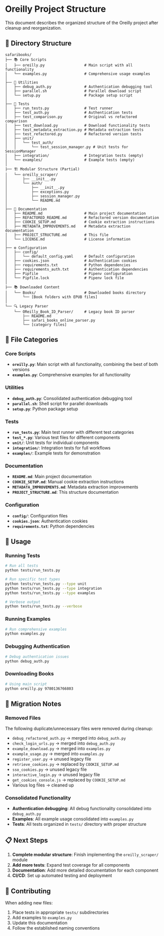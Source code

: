 # Oreilly Project Structure

This document describes the organized structure of the Oreilly project after cleanup and reorganization.

## 📁 Directory Structure

```
safaribooks/
├── 📚 Core Scripts
│   ├── oreilly.py                  # Main script with all functionality
│   └── examples.py                 # Comprehensive usage examples
│
├── 🔧 Utilities
│   ├── debug_auth.py               # Authentication debugging tool
│   ├── parallel.sh                 # Parallel download script
│   └── setup.py                    # Package setup script
│
├── 🧪 Tests
│   ├── run_tests.py                # Test runner
│   ├── test_auth.py                # Authentication tests
│   ├── test_comparison.py          # Original vs refactored comparison
│   ├── test_download.py            # Download functionality tests
│   ├── test_metadata_extraction.py # Metadata extraction tests
│   ├── test_refactored.py          # Refactored version tests
│   ├── unit/
│   │   └── test_auth/
│   │       └── test_session_manager.py # Unit tests for SessionManager
│   ├── integration/                # Integration tests (empty)
│   └── examples/                   # Example tests (empty)
│
├── 🏗️ Modular Structure (Partial)
│   └── oreilly_scraper/
│       ├── __init__.py
│       └── auth/
│           ├── __init__.py
│           ├── exceptions.py
│           ├── session_manager.py
│           └── README.md
│
├── 📖 Documentation
│   ├── README.md                   # Main project documentation
│   ├── REFACTORED_README.md        # Refactored version documentation
│   ├── COOKIE_SETUP.md             # Cookie extraction instructions
│   ├── METADATA_IMPROVEMENTS.md    # Metadata extraction documentation
│   ├── PROJECT_STRUCTURE.md        # This file
│   └── LICENSE.md                  # License information
│
├── ⚙️ Configuration
│   ├── config/
│   │   └── default_config.yaml     # Default configuration
│   ├── cookies.json                # Authentication cookies
│   ├── requirements.txt            # Python dependencies
│   ├── requirements_auth.txt       # Authentication dependencies
│   ├── Pipfile                     # Pipenv configuration
│   └── Pipfile.lock                # Pipenv lock file
│
├── 📚 Downloaded Content
│   └── Books/                      # Downloaded books directory
│       └── [Book folders with EPUB files]
│
└── 🔍 Legacy Parser
    └── OReilly_Book_ID_Parser/     # Legacy book ID parser
        ├── README.md
        ├── safari_books_online_parser.py
        └── [category files]
```

## 🎯 File Categories

### Core Scripts
- **`oreilly.py`**: Main script with all functionality, combining the best of both versions
- **`examples.py`**: Comprehensive examples for all functionality

### Utilities
- **`debug_auth.py`**: Consolidated authentication debugging tool
- **`parallel.sh`**: Shell script for parallel downloads
- **`setup.py`**: Python package setup

### Tests
- **`run_tests.py`**: Main test runner with different test categories
- **`test_*.py`**: Various test files for different components
- **`unit/`**: Unit tests for individual components
- **`integration/`**: Integration tests for full workflows
- **`examples/`**: Example tests for demonstration

### Documentation
- **`README.md`**: Main project documentation
- **`COOKIE_SETUP.md`**: Manual cookie extraction instructions
- **`METADATA_IMPROVEMENTS.md`**: Metadata extraction improvements
- **`PROJECT_STRUCTURE.md`**: This structure documentation

### Configuration
- **`config/`**: Configuration files
- **`cookies.json`**: Authentication cookies
- **`requirements.txt`**: Python dependencies

## 🚀 Usage

### Running Tests
```bash
# Run all tests
python tests/run_tests.py

# Run specific test types
python tests/run_tests.py --type unit
python tests/run_tests.py --type integration
python tests/run_tests.py --type examples

# Verbose output
python tests/run_tests.py --verbose
```

### Running Examples
```bash
# Run comprehensive examples
python examples.py
```

### Debugging Authentication
```bash
# Debug authentication issues
python debug_auth.py
```

### Downloading Books
```bash
# Using main script
python oreilly.py 9780136766803
```

## 🔄 Migration Notes

### Removed Files
The following duplicate/unnecessary files were removed during cleanup:
- `debug_refactored_auth.py` → merged into `debug_auth.py`
- `check_login_urls.py` → merged into `debug_auth.py`
- `example_download.py` → merged into `examples.py`
- `example_usage.py` → merged into `examples.py`
- `register_user.py` → unused legacy file
- `retrieve_cookies.py` → replaced by `COOKIE_SETUP.md`
- `sso_cookies.py` → unused legacy file
- `interactive_login.py` → unused legacy file
- `get_cookies_console.js` → replaced by `COOKIE_SETUP.md`
- Various log files → cleaned up

### Consolidated Functionality
- **Authentication debugging**: All debug functionality consolidated into `debug_auth.py`
- **Examples**: All example usage consolidated into `examples.py`
- **Tests**: All tests organized in `tests/` directory with proper structure

## 📋 Next Steps

1. **Complete modular structure**: Finish implementing the `oreilly_scraper/` module
2. **Add more tests**: Expand test coverage for all components
3. **Documentation**: Add more detailed documentation for each component
4. **CI/CD**: Set up automated testing and deployment

## 🤝 Contributing

When adding new files:
1. Place tests in appropriate `tests/` subdirectories
2. Add examples to `examples.py`
3. Update this documentation
4. Follow the established naming conventions

